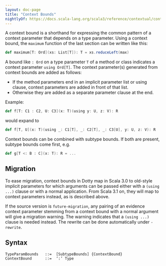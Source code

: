 ```yaml
---
layout: doc-page
title: "Context Bounds"
nightlyOf: https://docs.scala-lang.org/scala3/reference/contextual/context-bounds.html
---
```


A context bound is a shorthand for expressing the common pattern of a context parameter that depends on a type parameter. Using a context bound, the `maximum` function of the last section can be written like this:

```scala
def maximum[T: Ord](xs: List[T]): T = xs.reduceLeft(max)
```

A bound like `: Ord` on a type parameter `T` of a method or class indicates a context parameter `using Ord[T]`. The context parameter(s) generated from context bounds
are added as follows:

 - If the method parameters end in an implicit parameter list or using clause,
   context parameters are added in front of that list.
 - Otherwise they are added as a separate parameter clause at the end.

Example:

```scala
def f[T: C1 : C2, U: C3](x: T)(using y: U, z: V): R
```

would expand to

```scala
def f[T, U](x: T)(using _: C1[T], _: C2[T], _: C3[U], y: U, z: V): R
```

Context bounds can be combined with subtype bounds. If both are present, subtype bounds come first, e.g.

```scala
def g[T <: B : C](x: T): R = ...
```

## Migration

To ease migration, context bounds in Dotty map in Scala 3.0 to old-style implicit parameters
for which arguments can be passed either with a `(using ...)` clause or with a normal application. From Scala 3.1 on, they will map to context parameters instead, as is described above.

If the source version is `future-migration`, any pairing of an evidence
context parameter stemming from a context bound with a normal argument will give a migration
warning. The warning indicates that a `(using ...)` clause is needed instead. The rewrite can be
done automatically under `-rewrite`.

## Syntax

```ebnf
TypeParamBounds   ::=  [SubtypeBounds] {ContextBound}
ContextBound      ::=  ‘:’ Type
```
